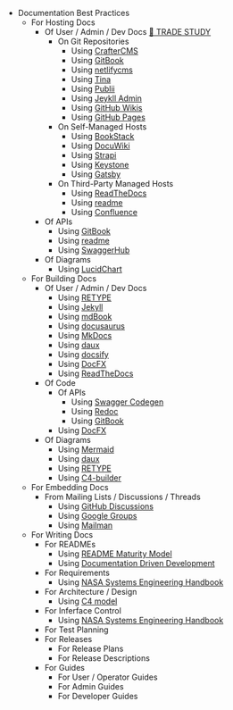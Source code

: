 * Documentation Best Practices
    * For Hosting Docs
      * Of User / Admin / Dev Docs [📖 TRADE STUDY](../trade-studies/trade-study-hostingdocs-user)
        * On Git Repositories
          * Using [CrafterCMS](https://craftercms.org)
          * Using [GitBook](https://www.gitbook.com)
          * Using [netlifycms](https://www.netlifycms.org)
          * Using [Tina](https://tina.io)
          * Using [Publii](https://getpublii.com)
          * Using [Jeykll Admin](https://jekyll.github.io/jekyll-admin/)
          * Using [GitHub Wikis](https://docs.github.com/en/communities/documenting-your-project-with-wikis/about-wikis)
          * Using [GitHub Pages](https://pages.github.com)
        * On Self-Managed Hosts
          * Using [BookStack](https://www.bookstackapp.com)
          * Using [DocuWiki](https://www.dokuwiki.org/dokuwiki)
          * Using [Strapi](https://strapi.io)
          * Using [Keystone](https://keystonejs.com)
          * Using [Gatsby](https://www.gatsbyjs.com/use-cases/technical-documentation)
        * On Third-Party Managed Hosts
          * Using [ReadTheDocs](https://readthedocs.org)
          * Using [readme](https://readme.com/)
          * Using [Confluence](https://www.atlassian.com/software/confluence)
      * Of APIs
        * Using [GitBook](https://www.gitbook.com)
        * Using [readme](https://readme.com/)
        * Using [SwaggerHub](https://swagger.io/tools/swaggerhub/)
      * Of Diagrams
        * Using [LucidChart](https://www.lucidchart.com/pages/)
    * For Building Docs
      * Of User / Admin / Dev Docs
        * Using [RETYPE](https://retype.com/)
        * Using [Jekyll](https://jekyllrb.com)
        * Using [mdBook](https://rust-lang.github.io/mdBook/)
        * Using [docusaurus](https://docusaurus.io/)
        * Using [MkDocs](https://www.mkdocs.org/)
        * Using [daux](http://daux.io/index.html)
        * Using [docsify](https://docsify.js.org/#/)
        * Using [DocFX](https://dotnet.github.io/docfx/)
        * Using [ReadTheDocs](https://readthedocs.org)
      * Of Code
        * Of APIs
          * Using [Swagger Codegen](https://swagger.io/tools/swagger-codegen/)
          * Using [Redoc](https://github.com/Redocly/redoc)
          * Using [GitBook](https://www.gitbook.com)
        * Using [DocFX](https://dotnet.github.io/docfx/)
      * Of Diagrams
        * Using [Mermaid](https://mermaid-js.github.io/)
        * Using [daux](http://daux.io/index.html)
        * Using [RETYPE](https://retype.com/)
        * Using [C4-builder](https://adrianvlupu.github.io/C4-Builder/#/)
    * For Embedding Docs
      * From Mailing Lists / Discussions / Threads
        * Using [GitHub Discussions](https://docs.github.com/en/discussions)
        * Using [Google Groups](https://support.google.com/groups/answer/2464926)
        * Using [Mailman](http://www.list.org)
    * For Writing Docs
      * For READMEs
        * Using [README Maturity Model](https://github.com/LappleApple/feedmereadmes/blob/master/README-maturity-model.md)
        * Using [Documentation Driven Development](https://blog.izs.me/2017/06/documentation-driven-development/)
      * For Requirements
        * Using [NASA Systems Engineering Handbook](https://www.nasa.gov/seh/appendix-c-how-to-write-a-good-requirement)
      * For Architecture / Design
        * Using [C4 model](https://c4model.com)
      * For Inferface Control
        * Using [NASA Systems Engineering Handbook](https://www.nasa.gov/seh/appendix-l-interface-requirements-document-outline)
      * For Test Planning
      * For Releases
        * For Release Plans
        * For Release Descriptions
      * For Guides
        * For User / Operator Guides
        * For Admin Guides
        * For Developer Guides
